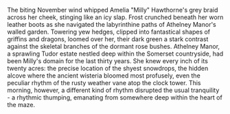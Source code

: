The biting November wind whipped Amelia "Milly" Hawthorne's grey braid across her cheek, stinging like an icy slap.  Frost crunched beneath her worn leather boots as she navigated the labyrinthine paths of Athelney Manor's walled garden.  Towering yew hedges, clipped into fantastical shapes of griffins and dragons, loomed over her, their dark green a stark contrast against the skeletal branches of the dormant rose bushes.  Athelney Manor, a sprawling Tudor estate nestled deep within the Somerset countryside, had been Milly's domain for the last thirty years.  She knew every inch of its twenty acres: the precise location of the shyest snowdrops, the hidden alcove where the ancient wisteria bloomed most profusely, even the peculiar rhythm of the rusty weather vane atop the clock tower. This morning, however, a different kind of rhythm disrupted the usual tranquility - a rhythmic thumping, emanating from somewhere deep within the heart of the maze.
